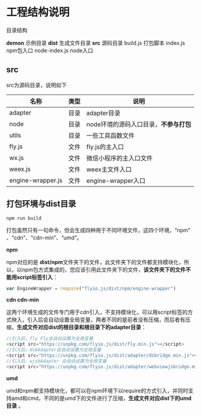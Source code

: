 # 工程结构说明

目录结构

**demon**    		示例目录
**dist**          		生成文件目录
**src**                		源码目录
build.js			打包脚本
index.js			npm包入口
node-index.js	node入口

## src

src为源码目录，说明如下

| 名称                | 类型   | 说明                      |
| ----------------- | ---- | ----------------------- |
| adapter           | 目录   | adapter目录               |
| node              | 目录   | node环境的源码入口目录，**不参与打包** |
| utils             | 目录   | 一些工具函数文件                |
| fly.js            | 文件   | fly.js的主入口              |
| wx.js             | 文件   | 微信小程序的主入口文件             |
| weex.js           | 文件   | weex主文件入口               |
| engine-wrapper.js | 文件   | engine-wrapper入口        |



## 打包环境与dist目录

```shell
npm run build
```

打包虽然只有一句命令，但会生成四种用于不同环境文件，这四个环境，“npm” 、“cdn”、“cdn-min”、“umd”。

**npm**

npm对应的是 **dist/npm**文件夹下的文件，此文件夹下的文件都支持模块化，所以，以npm包方式集成的，您应该引用此文件夹下的文件，**该文件夹下的文件不能用script标签引入**：

```javascript
var EngineWrapper = require("flyio.js/dist/npm/engine-wrapper")
```

**cdn cdn-min**

这两个环境生成的文件专门用于cdn引入，不支持模块化，可以用script标签的方式映入，引入后会自动设置全局变量，两者不同的是前者没有压缩，而后者有压缩，**生成文件对应dist的根目录和根目录下的adapter目录**：

```javascript
//引入后，fly Fly会自动设置为全局变量
<script src="https://unpkg.com/flyio.js/dist/fly.min.js"></script>
//引入后，dsbAdapter会自动设置为全局变量
<script src="https://unpkg.com/flyio.js/dist/adapter/dsbridge.min.js"></script>
//引入后，wjsbAdapter 会自动设置为全局变量
<script src="https://unpkg.com/flyio.js/dist/adapter/webviewjsbridge.min.js"></script>
```

**umd**

umd和npm都支持模块化，都可以在npm环境下以require的方式引入，并同时支持amd和cmd，不同的是umd下的文件进行了压缩，**生成文件对应dist下的umd目录** 。



